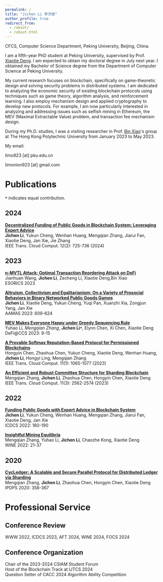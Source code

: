 ```yaml
---
permalink: /
title: "Jichen Li 李济宸"
author_profile: true
redirect_from: 
  - /about/
  - /about.html
---
```

CFCS, Computer Science Department, Peking University, Beijing, China.

I am a fifth-year PhD student at Peking University, supervised by Prof. [Xiaotie Deng](https://cfcs.pku.edu.cn/english/people/faculty/xiaotiedeng/index.htm). I am expected to obtain my doctoral degree in July next year. I obtained my Bachelor of Science degree from the Department of Computer Science at Peking University.

My current research focuses on blockchain, specifically on game-theoretic design and solving security problems in distributed systems. I am dedicated to analyzing the economic security of existing blockchain protocols using techniques such as game theory, algorithm analysis, and reinforcement learning. I also employ mechanism design and applied cryptography to develop new protocols. For example, I am now particularly interested in analyzing and addressing issues such as selfish mining in Ethereum, the MEV (Maximal Extractable Value) problem, and transaction fee mechanism design.

During my Ph.D. studies, I was a visiting researcher in Prof. [Bin Xiao](https://www4.comp.polyu.edu.hk/~csbxiao/)'s group at The Hong Kong Polytechnic University from January 2023 to May 2023.

My email: 

limo923 [at] pku.edu.cn

limonion923 [at] gmail.com


Publications
======
<strong><code>*</code></strong> indicates equal contribution.

2024
------
<strong>[Decentralized Funding of Public Goods in Blockchain System: Leveraging Expert Advice](https://ieeexplore.ieee.org/document/10510545)</strong> <br>
<strong>Jichen Li</strong>, Yukun Cheng, Wenhan Huang, Mengqian Zhang, Jiarui Fan, Xiaotie Deng, Jan Xie, Jie Zhang<br>
IEEE Trans. Cloud Comput. 12(2): 725-736 (2024)

2023
------
<strong>[n-MVTL Attack: Optimal Transaction Reordering Attack on DeFi](https://www4.comp.polyu.edu.hk/~csbxiao/paper/2023/ESORICS_2023_paper_8668.pdf)</strong> <br>
Jianhuan Wang, <strong>Jichen Li</strong>, Zecheng Li, Xiaotie Deng,Bin Xiao<br>
ESORICS 2023

<strong>[Altruism, Collectivism and Egalitarianism: On a Variety of Prosocial Behaviors in Binary Networked Public Goods Games](https://dl.acm.org/doi/abs/10.5555/3545946.3598691)</strong><br>
<strong>Jichen Li</strong>, Xiaotie Deng, Yukun Cheng, Yuqi Pan, Xuanzhi Xia, Zongjun Yang, Jan Xie<br>
AAMAS 2023: 609-624

<strong>[MEV Makes Everyone Happy under Greedy Sequencing Rule](https://arxiv.org/abs/2309.12640)</strong><br>
Yuhao Li<strong><code>*</code></strong>, Mengqian Zhang<strong><code>*</code></strong>, <strong>Jichen Li<code>*</code></strong>, Elynn Chen, Xi Chen, Xiaotie Deng<br>
DeFi@CCS 2023: 9-15

<strong>[A Provable Softmax Reputation-Based Protocol for Permissioned Blockchains](https://ieeexplore.ieee.org/document/9626619)</strong> <br>
Hongyin Chen, Zhaohua Chen, Yukun Cheng, Xiaotie Deng, Wenhan Huang, <strong>Jichen Li</strong>, Hongyi Ling, Mengqian Zhang<br>
IEEE Trans. Cloud Comput. 11(1): 1065-1077 (2023)

<strong>[An Efficient and Robust Committee Structure for Sharding Blockchain](https://arxiv.org/abs/2112.15322)</strong><br>
Mengqian Zhang, <strong>Jichen Li</strong>, Zhaohua Chen, Hongyin Chen, Xiaotie Deng<br>
IEEE Trans. Cloud Comput. 11(3): 2562-2574 (2023)

2022
------
<strong>[Funding Public Goods with Expert Advice in Blockchain System](https://ieeexplore.ieee.org/document/9912199)</strong><br>
<strong>Jichen Li</strong>, Yukun Cheng, Wenhan Huang, Mengqian Zhang, Jiarui Fan, Xiaotie Deng, Jan Xie<br>
ICDCS 2022: 180-190

<strong>[Insightful Mining Equilibria](https://arxiv.org/abs/2202.08466)</strong><br>
Mengqian Zhang, Yuhao Li, <strong>Jichen Li</strong>, Chaozhe Kong, Xiaotie Deng<br>
WINE 2022: 21-37

2020
------
<strong>[CycLedger: A Scalable and Secure Parallel Protocol for Distributed Ledger via Sharding](https://arxiv.org/pdf/2001.06778)</strong><br>
Mengqian Zhang, <strong>Jichen Li</strong>, Zhaohua Chen, Hongyin Chen, Xiaotie Deng<br>
IPDPS 2020: 358-367

Professional Service
======

Conference Review
------
WWW 2022, ICDCS 2023, AFT 2024, WINE 2024, FOCS 2024

Conference Organization
------
Chair of the 2023-2024 CSIAM Student Forum<br>
Host of the Blockchain Track at IJTCS 2024<br>
Question Setter of CACC 2024 Algorithm Ability Competition

